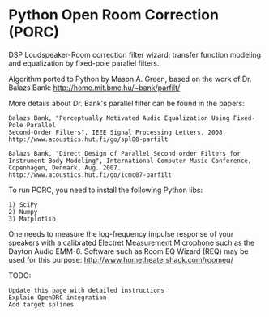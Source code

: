 Python Open Room Correction (PORC)
==================================

DSP Loudspeaker-Room correction filter wizard; transfer function modeling and equalization 
by fixed-pole parallel filters.

Algorithm ported to Python by Mason A. Green, based on the work of Dr. Balazs Bank:
http://home.mit.bme.hu/~bank/parfilt/

More details about Dr. Bank's parallel filter can be found in the papers:

	Balazs Bank, "Perceptually Motivated Audio Equalization Using Fixed-Pole Parallel
	Second-Order Filters", IEEE Signal Processing Letters, 2008.
	http://www.acoustics.hut.fi/go/spl08-parfilt

	Balazs Bank, "Direct Design of Parallel Second-order Filters for
	Instrument Body Modeling", International Computer Music Conference,
	Copenhagen, Denmark, Aug. 2007.
	http://www.acoustics.hut.fi/go/icmc07-parfilt
	
To run PORC, you need to install the following Python libs:

	1) SciPy
	2) Numpy
	3) Matplotlib
	
One needs to measure the log-frequency impulse response of your speakers with a 
calibrated Electret Measurement Microphone such as the Dayton Audio EMM-6. Software 
such as Room EQ Wizard (REQ) may be used for this purpose:
http://www.hometheatershack.com/roomeq/

TODO:

	Update this page with detailed instructions
	Explain OpenDRC integration
	Add target splines

